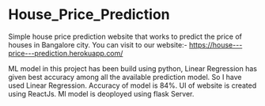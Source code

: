 # House_Price_Prediction
Simple house price prediction website that works to predict the price of houses in Bangalore city.
You can visit to our website:-
https://house---price---prediction.herokuapp.com/



ML model in this project has been build using python, 
Linear Regression has given best accuracy among all the available prediction model.
So I have used Linear Regression.
Accuracy of model is 84%.
UI of website is  created using ReactJs.
Ml model is deoployed using flask Server.
